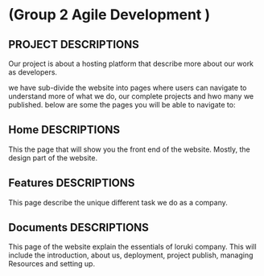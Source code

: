 # (Group 2 Agile Development )

<!-- describe your project -->

## PROJECT DESCRIPTIONS

Our project is about a hosting platform that describe more about our work as
developers.

we have sub-divide the website into pages where users can navigate to understand
more of what we do, our complete projects and hwo many we published. below are
some the pages you will be able to navigate to:

## **Home** DESCRIPTIONS

This the page that will show you the front end of the website. Mostly, the
design part of the website.

## **Features** DESCRIPTIONS

This page describe the unique different task we do as a company.

## **Documents** DESCRIPTIONS

This page of the website explain the essentials of loruki company. This will
include the introduction, about us, deployment, project publish, managing
Resources and setting up.
